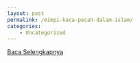```yaml
---
layout: post
permalink: /mimpi-kaca-pecah-dalam-islam/
categories:
    - Uncategorized
---
```


[Baca Selengkapnya](/02)